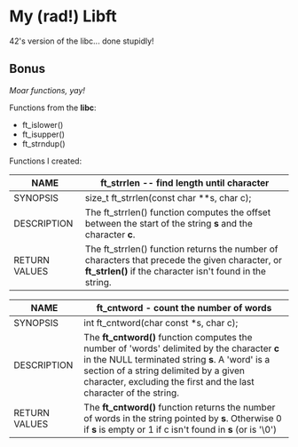 # My (rad!) Libft
42's version of the libc... done stupidly!

## Bonus
*Moar functions, yay!*

Functions from the __libc__:
- ft_islower()
- ft_isupper()
- ft_strndup()

Functions I created:

| NAME          | ft_strrlen -- find length until character                                                                                                    |
|---------------|---------------------------------------------------------------------------------------------------------------------------------------------------|
| SYNOPSIS      |  size_t ft_strrlen(const char **s, char c);                                                                                                        |
| DESCRIPTION   | The ft_strrlen() function computes the offset between the start of the string __s__ and the character __c__.                                    |
| RETURN VALUES | The ft_strrlen() function returns the number of characters that precede the given character, or __ft_strlen()__ if the character isn't found in the string. |

| NAME          | ft_cntword - count the number of words                                                                                                                                                                                                                     |
|---------------|----------------------------------------------------------------------------------------------------------------------------------------------------------------------------------------------------------------------------------------------------------------|
| SYNOPSIS      | int ft_cntword(char const *s, char c);                                                                                                                                                                                                                         |
| DESCRIPTION   | The __ft_cntword()__ function computes the number of 'words' delimited by the character __c__ in the NULL terminated string __s__. A 'word' is a section of a string delimited by a given character, excluding the first and the last character of the string. |
| RETURN VALUES | The __ft_cntword()__ function returns the number of words in the string pointed by __s__. Otherwise 0 if __s__ is empty or 1 if c isn't found in __s__ (or is '\0')                                                                                            |
